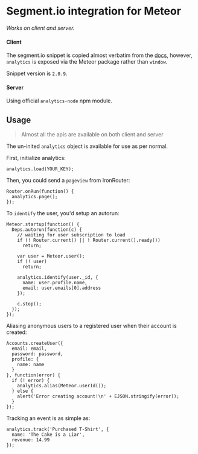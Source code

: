 # Segment.io integration for Meteor

*Works on client and server.*

#### Client

The segment.io snippet is copied almost verbatim from the [docs](https://segment.io/docs/tutorials/quickstart-analytics.js/), however, `analytics` is exposed via the Meteor package rather than `window`.

Snippet version is `2.0.9`.

#### Server

Using official `analytics-node` npm module.

## Usage

> Almost all the apis are available on both client and server

The un-inited `analytics` object is available for use as per normal.

First, initialize analytics:

```
analytics.load(YOUR_KEY);
```

Then, you could send a `pageview` from IronRouter:

```
Router.onRun(function() {
  analytics.page();
});
```

To `identify` the user, you'd setup an autorun:

```
Meteor.startup(function() {
  Deps.autorun(function(c) {
    // waiting for user subscription to load
    if (! Router.current() || ! Router.current().ready())
      return;

    var user = Meteor.user();
    if (! user)
      return;

    analytics.identify(user._id, {
      name: user.profile.name,
      email: user.emails[0].address
    });

    c.stop();
  });
});
```

Aliasing anonymous users to a registered user when their account is created:

```
Accounts.createUser({
  email: email,
  password: password,
  profile: {
    name: name
  }
}, function(error) {
  if (! error) {
    analytics.alias(Meteor.userId());
  } else {
    alert('Error creating account!\n' + EJSON.stringify(error));
  }
});
```

Tracking an event is as simple as:

```
analytics.track('Purchased T-Shirt', {
  name: 'The Cake is a Liar',
  revenue: 14.99
});
```
